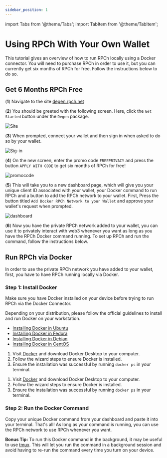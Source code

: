 ```yaml
---
sidebar_position: 1
---
```


import Tabs from '@theme/Tabs';
import TabItem from '@theme/TabItem';

# Using RPCh With Your Own Wallet

This tutorial gives an overview of how to run RPCh locally using a Docker connector. You will need to purchase RPCh in order to use it, but you can currently get six months of RPCh for free. Follow the instructions below to do so. 

## Get 6 Months RPCh Free

(**1**) Navigate to the site [degen.rpch.net](https://degen.rpch.net/)

(**2**) You should be greeted with the following screen. Here, click the `Get Started` button under the `Degen` package.

![Site](/img/degen-package.png)

(**3**) When prompted, connect your wallet and then sign in when asked to do so by your wallet.

![Sig-in](/img/sign-in-request.png)

(**4**) On the new screen, enter the promo code `FREEPRIVACY` and press the button `APPLY WITH CODE` to get six months of RPCh for free!

![promocode](/img/promocode.png)

(**5**) This will take you to a new dashboard page, which will give you your unique client ID associated with your wallet, your Docker command to run RPCh and a button to add the RPCh network to your wallet. First, Press the button titled `Add Docker RPCh Network to your Wallet` and approve your wallet's request when prompted.

![dashboard](/img/dashboard.png)

(**6**) Now you have the private RPCh network added to your wallet, you can use it to privately interact with web3 whenever you want as long as you have the RPCh Docker command running. To set up RPCh and run the command, follow the instructions below.

## Run RPCh via Docker

In order to use the private RPCh network you have added to your wallet, first, you have to have RPCh running locally via Docker. 

### Step 1: Install Docker

Make sure you have Docker installed on your device before trying to run RPCh via the Docker Connector.

<Tabs>
<TabItem value="Linux" label="Linux">

Depending on your distribution, please follow the official guidelines to install and run Docker on your workstation.

- [Installing Docker in Ubuntu](https://docs.docker.com/engine/install/ubuntu/)
- [Installing Docker in Fedora](https://docs.docker.com/engine/install/fedora/)
- [Installing Docker in Debian](https://docs.docker.com/engine/install/debian/)
- [Installing Docker in CentOS](https://docs.docker.com/engine/install/centos/)

</TabItem>
<TabItem value="mac" label="macOS">

1. Visit [Docker](https://www.docker.com/get-started) and download Docker Desktop to your computer.
2. Follow the wizard steps to ensure Docker is installed.
3. Ensure the installation was successful by running `docker ps` in your terminal.

</TabItem>
<TabItem value="windows" label="Windows">

1. Visit [Docker](https://www.docker.com/get-started) and download Docker Desktop to your computer.
2. Follow the wizard steps to ensure Docker is installed.
3. Ensure the installation was successful by running `docker ps` in your terminal.

</TabItem>
</Tabs>

### Step 2: Run the Docker Command

Copy your unique Docker command from your dashboard and paste it into your terminal. That's all! As long as your command is running, you can use the RPCh network to use RPCh whenever you want.

**Bonus Tip:** To run this Docker command in the background, it may be useful to use [tmux](https://linuxize.com/post/getting-started-with-tmux/). This will let you run the command in a background session and avoid having to re-run the command every time you turn on your device. 
